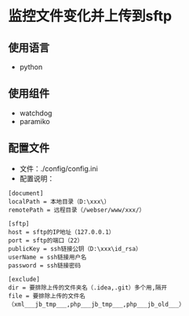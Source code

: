 # 监控文件变化并上传到sftp

## 使用语言
* python

## 使用组件
* watchdog
* paramiko

## 配置文件
* 文件：./config/config.ini
* 配置说明：
```
[document]
localPath = 本地目录（D:\xxx\）
remotePath = 远程目录（/webser/www/xxx/）

[sftp]
host = sftp的IP地址（127.0.0.1）
port = sftp的端口（22）
publicKey = ssh链接公钥（D:\xxx\id_rsa）
userName = ssh链接用户名
password = ssh链接密码

[exclude]
dir = 要排除上传的文件夹名（.idea,.git）多个用,隔开
file = 要排除上传的文件名（xml___jb_tmp___,php___jb_tmp___,php___jb_old___）
```

